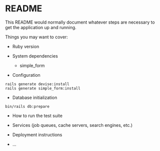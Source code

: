 # README

This README would normally document whatever steps are necessary to get the
application up and running.

Things you may want to cover:

* Ruby version

* System dependencies

  - simple_form

* Configuration

```
rails generate devise:install
rails generate simple_form:install
```

* Database initialization

```
bin/rails db:prepare
```

* How to run the test suite

* Services (job queues, cache servers, search engines, etc.)

* Deployment instructions

* ...
